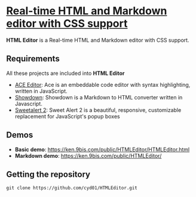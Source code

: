 
[comment]: # (Real-time HTML and Markdown editor with CSS support)

# [Real-time HTML and Markdown editor with CSS support](https://ken.9bis.com/public/HTMLEditor/HTMLEditor.html)

**HTML Editor** is a Real-time HTML and Markdown editor with CSS support.

## Requirements
All these projects are included into **HTML Editor**
- [ACE Editor](https://ace.c9.io/ "ACE Editor"): Ace is an embeddable code editor with syntax highlighting, written in JavaScript.
- [Showdown](https://github.com/showdownjs/showdown "Showdown"): Showdown is a Markdown to HTML converter written in Javascript.
- [Sweetalert 2](https://limonte.github.io/sweetalert2/ "Sweet alert 2"): Sweet Alert 2 is a beautiful, responsive, customizable replacement for JavaScript's popup boxes

## Demos

- **Basic demo**: https://ken.9bis.com/public/HTMLEditor/HTMLEditor.html
- **Markdown demo**: https://ken.9bis.com/public/HTMLEditor/

## Getting the repository

    git clone https://github.com/cyd01/HTMLEditor.git

